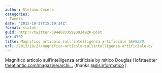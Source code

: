 ```yaml
---
author: Stefano Cecere
categories:
- Tweets
date: "2013-10-27T15:19:14Z"
format: status
guid: http://twitter-394468335980924928-post
id: 4752
title: Magnifico articolo sull’intelligenza artificiale b&#8230;
url: /2013/10/27/magnifico-articolo-sullintelligenza-artificiale-b/
---
```


Magnifico articolo sull’intelligenza artificiale by mitico Douglas Hofstaedter [theatlantic.com/magazine/archi…](http://www.theatlantic.com/magazine/archive/2013/11/the-man-who-would-teach-machines-to-think/309529/) (thanks [@disinformatico](http://twitter.com/disinformatico) )